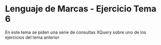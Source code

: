 # Lenguaje de Marcas - Ejercicio Tema 6
En este tema se piden una serie de consultas XQuery sobre uno de los ejercicios del tema anterior